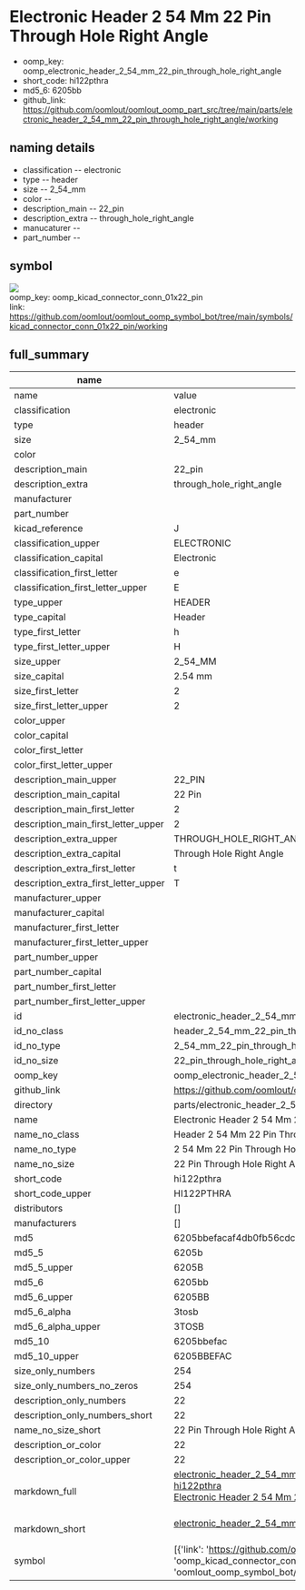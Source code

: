 # Electronic Header 2 54 Mm 22 Pin Through Hole Right Angle

  
* oomp_key: oomp_electronic_header_2_54_mm_22_pin_through_hole_right_angle 
* short_code: hi122pthra
* md5_6: 6205bb  
* github_link: https://github.com/oomlout/oomlout_oomp_part_src/tree/main/parts/electronic_header_2_54_mm_22_pin_through_hole_right_angle/working  
## naming details
* classification -- electronic
* type -- header
* size -- 2_54_mm
* color -- 
* description_main -- 22_pin
* description_extra -- through_hole_right_angle
* manucaturer -- 
* part_number -- 



## symbol

![](symbol/{index}/working/working_600.png)  
oomp_key: oomp_kicad_connector_conn_01x22_pin  
link: https://github.com/oomlout/oomlout_oomp_symbol_bot/tree/main/symbols/kicad_connector_conn_01x22_pin/working  


## full_summary
| name | value | 
| --- | --- | 
| name | value | 
| classification | electronic | 
| type | header | 
| size | 2_54_mm | 
| color |  | 
| description_main | 22_pin | 
| description_extra | through_hole_right_angle | 
| manufacturer |  | 
| part_number |  | 
| kicad_reference | J | 
| classification_upper | ELECTRONIC | 
| classification_capital | Electronic | 
| classification_first_letter | e | 
| classification_first_letter_upper | E | 
| type_upper | HEADER | 
| type_capital | Header | 
| type_first_letter | h | 
| type_first_letter_upper | H | 
| size_upper | 2_54_MM | 
| size_capital | 2.54 mm | 
| size_first_letter | 2 | 
| size_first_letter_upper | 2 | 
| color_upper |  | 
| color_capital |  | 
| color_first_letter |  | 
| color_first_letter_upper |  | 
| description_main_upper | 22_PIN | 
| description_main_capital | 22 Pin | 
| description_main_first_letter | 2 | 
| description_main_first_letter_upper | 2 | 
| description_extra_upper | THROUGH_HOLE_RIGHT_ANGLE | 
| description_extra_capital | Through Hole Right Angle | 
| description_extra_first_letter | t | 
| description_extra_first_letter_upper | T | 
| manufacturer_upper |  | 
| manufacturer_capital |  | 
| manufacturer_first_letter |  | 
| manufacturer_first_letter_upper |  | 
| part_number_upper |  | 
| part_number_capital |  | 
| part_number_first_letter |  | 
| part_number_first_letter_upper |  | 
| id | electronic_header_2_54_mm_22_pin_through_hole_right_angle | 
| id_no_class | header_2_54_mm_22_pin_through_hole_right_angle | 
| id_no_type | 2_54_mm_22_pin_through_hole_right_angle | 
| id_no_size | 22_pin_through_hole_right_angle | 
| oomp_key | oomp_electronic_header_2_54_mm_22_pin_through_hole_right_angle | 
| github_link | https://github.com/oomlout/oomlout_oomp_part_src/tree/main/parts/electronic_header_2_54_mm_22_pin_through_hole_right_angle/working | 
| directory | parts/electronic_header_2_54_mm_22_pin_through_hole_right_angle | 
| name | Electronic Header 2 54 Mm 22 Pin Through Hole Right Angle | 
| name_no_class | Header 2 54 Mm 22 Pin Through Hole Right Angle | 
| name_no_type | 2 54 Mm 22 Pin Through Hole Right Angle | 
| name_no_size | 22 Pin Through Hole Right Angle | 
| short_code | hi122pthra | 
| short_code_upper | HI122PTHRA | 
| distributors | [] | 
| manufacturers | [] | 
| md5 | 6205bbefacaf4db0fb56cdc97050357b | 
| md5_5 | 6205b | 
| md5_5_upper | 6205B | 
| md5_6 | 6205bb | 
| md5_6_upper | 6205BB | 
| md5_6_alpha | 3tosb | 
| md5_6_alpha_upper | 3TOSB | 
| md5_10 | 6205bbefac | 
| md5_10_upper | 6205BBEFAC | 
| size_only_numbers | 254 | 
| size_only_numbers_no_zeros | 254 | 
| description_only_numbers | 22 | 
| description_only_numbers_short | 22 | 
| name_no_size_short | 22 Pin Through Hole Right Angle | 
| description_or_color | 22 | 
| description_or_color_upper | 22 | 
| markdown_full | [electronic_header_2_54_mm_22_pin_through_hole_right_angle](https://github.com/oomlout/oomlout_oomp_part_src/tree/main/parts/electronic_header_2_54_mm_22_pin_through_hole_right_angle/working)<br>[hi122pthra](https://github.com/oomlout/oomlout_oomp_part_src/tree/main/parts/electronic_header_2_54_mm_22_pin_through_hole_right_angle/working)<br>[Electronic Header 2 54 Mm 22 Pin Through Hole Right Angle](https://github.com/oomlout/oomlout_oomp_part_src/tree/main/parts/electronic_header_2_54_mm_22_pin_through_hole_right_angle/working)<br><br> | 
| markdown_short | [electronic_header_2_54_mm_22_pin_through_hole_right_angle](https://github.com/oomlout/oomlout_oomp_part_src/tree/main/parts/electronic_header_2_54_mm_22_pin_through_hole_right_angle/working)<br><br> | 
| symbol | [{'link': 'https://github.com/oomlout/oomlout_oomp_symbol_bot/tree/main/symbols/kicad_connector_conn_01x22_pin', 'oomp_key': 'oomp_kicad_connector_conn_01x22_pin', 'directory': 'oomlout_oomp_symbol_bot/symbols/kicad_connector_conn_01x22_pin//working/working.kicad_sym', 'index': 0}] | 
